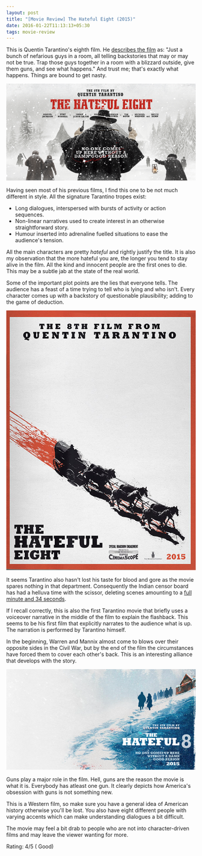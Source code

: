 ```yaml
---
layout: post
title: "[Movie Review] The Hateful Eight (2015)"
date: 2016-01-22T11:13:13+05:30
tags: movie-review
---
```


This is Quentin Tarantino's eighth film.
He [describes the film](https://deadline.com/2014/11/quentin-tarantino-retirement-hateful-eight-international-release-1201280583/) as: "Just a bunch of nefarious guys in a room, all telling backstories that may or may not be true. 
Trap those guys together in a room with a blizzard outside, give them guns, and see what happens."
And trust me; that's exactly what happens.
Things are bound to get nasty.

![The Hateful Eight (2015)](/img/movie-poster-the-hateful-eight-2015-4.png 'The Hateful Eight (2015)')

Having seen most of his previous films, I find this one to be not much different in style.
All the signature Tarantino tropes exist:

* Long dialogues, interspersed with bursts of activity or action sequences.
* Non-linear narratives used to create interest in an otherwise straightforward story.
* Humour inserted into adrenaline fuelled situations to ease the audience's tension.

All the main characters are pretty *hateful* and rightly justify the title.
It is also my observation that the more hateful you are, the longer you tend to stay alive in the film.
All the kind and innocent people are the first ones to die.
This may be a subtle jab at the state of the real world.

Some of the important plot points are the lies that everyone tells.
The audience has a feast of a time trying to tell who is lying and who isn't.
Every character comes up with a backstory of questionable plausibility; adding to the game of deduction.

![The Hateful Eight (2015)](/img/movie-poster-the-hateful-eight-2015-1.jpg 'The Hateful Eight (2015)')

It seems Tarantino also hasn't lost his taste for blood and gore as the movie spares nothing in that department.
Consequently the Indian censor board has had a helluva time with the scissor, deleting scenes amounting to a [full minute and 34 seconds](/img/movie-review-the-hateful-eight-censored-5.jpg).

If I recall correctly, this is also the first Tarantino movie that briefly uses a voiceover narrative in the middle of the film to explain the flashback.
This seems to be his first film that explicitly narrates to the audience what is up.
The narration is performed by Tarantino himself.

In the beginning, Warren and Mannix almost come to blows over their opposite sides in the Civil War, but by the end of the film the circumstances have forced them to cover each other's back.
This is an interesting alliance that develops with the story.

![The Hateful Eight (2015)](/img/movie-poster-the-hateful-eight-2015-3.png 'The Hateful Eight (2015)')

Guns play a major role in the film.
Hell, guns are the reason the movie is what it is.
Everybody has atleast one gun.
It clearly depicts how America's obsession with guns is not something new.

This is a Western film, so make sure you have a general idea of American history otherwise you'll be lost.
You also have eight different people with varying accents which can make understanding dialogues a bit difficult.

The movie may feel a bit drab to people who are not into character-driven films and may leave the viewer wanting for more.

Rating: 4/5 ( Good)
